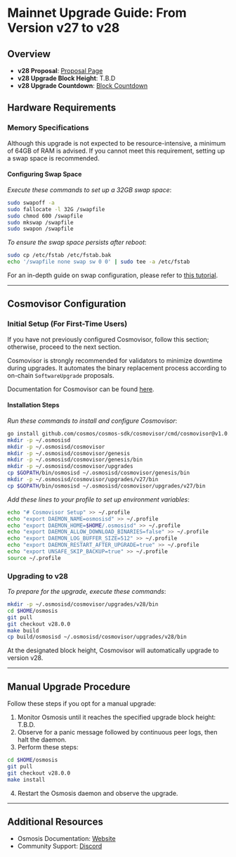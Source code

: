 # Mainnet Upgrade Guide: From Version v27 to v28

## Overview

- **v28 Proposal**: [Proposal Page](https://www.mintscan.io/osmosis/proposals/T.B.D)
- **v28 Upgrade Block Height**: T.B.D
- **v28 Upgrade Countdown**: [Block Countdown](https://www.mintscan.io/osmosis/blocks/T.B.D)

## Hardware Requirements

### Memory Specifications

Although this upgrade is not expected to be resource-intensive, a minimum of 64GB of RAM is advised. If you cannot meet this requirement, setting up a swap space is recommended.

#### Configuring Swap Space

_Execute these commands to set up a 32GB swap space_:

```sh
sudo swapoff -a
sudo fallocate -l 32G /swapfile
sudo chmod 600 /swapfile
sudo mkswap /swapfile
sudo swapon /swapfile
```

_To ensure the swap space persists after reboot_:

```sh
sudo cp /etc/fstab /etc/fstab.bak
echo '/swapfile none swap sw 0 0' | sudo tee -a /etc/fstab
```

For an in-depth guide on swap configuration, please refer to [this tutorial](https://www.digitalocean.com/community/tutorials/how-to-add-swap-space-on-ubuntu-20-04).

---

## Cosmovisor Configuration

### Initial Setup (For First-Time Users)

If you have not previously configured Cosmovisor, follow this section; otherwise, proceed to the next section.

Cosmovisor is strongly recommended for validators to minimize downtime during upgrades. It automates the binary replacement process according to on-chain `SoftwareUpgrade` proposals.

Documentation for Cosmovisor can be found [here](https://docs.cosmos.network/main/tooling/cosmovisor).

#### Installation Steps

_Run these commands to install and configure Cosmovisor_:

```sh
go install github.com/cosmos/cosmos-sdk/cosmovisor/cmd/cosmovisor@v1.0.0
mkdir -p ~/.osmosisd
mkdir -p ~/.osmosisd/cosmovisor
mkdir -p ~/.osmosisd/cosmovisor/genesis
mkdir -p ~/.osmosisd/cosmovisor/genesis/bin
mkdir -p ~/.osmosisd/cosmovisor/upgrades
cp $GOPATH/bin/osmosisd ~/.osmosisd/cosmovisor/genesis/bin
mkdir -p ~/.osmosisd/cosmovisor/upgrades/v27/bin
cp $GOPATH/bin/osmosisd ~/.osmosisd/cosmovisor/upgrades/v27/bin
```

_Add these lines to your profile to set up environment variables_:

```sh
echo "# Cosmovisor Setup" >> ~/.profile
echo "export DAEMON_NAME=osmosisd" >> ~/.profile
echo "export DAEMON_HOME=$HOME/.osmosisd" >> ~/.profile
echo "export DAEMON_ALLOW_DOWNLOAD_BINARIES=false" >> ~/.profile
echo "export DAEMON_LOG_BUFFER_SIZE=512" >> ~/.profile
echo "export DAEMON_RESTART_AFTER_UPGRADE=true" >> ~/.profile
echo "export UNSAFE_SKIP_BACKUP=true" >> ~/.profile
source ~/.profile
```

### Upgrading to v28

_To prepare for the upgrade, execute these commands_:

```sh
mkdir -p ~/.osmosisd/cosmovisor/upgrades/v28/bin
cd $HOME/osmosis
git pull
git checkout v28.0.0
make build
cp build/osmosisd ~/.osmosisd/cosmovisor/upgrades/v28/bin
```

At the designated block height, Cosmovisor will automatically upgrade to version v28.

---

## Manual Upgrade Procedure

Follow these steps if you opt for a manual upgrade:

1. Monitor Osmosis until it reaches the specified upgrade block height: T.B.D.
2. Observe for a panic message followed by continuous peer logs, then halt the daemon.
3. Perform these steps:

```sh
cd $HOME/osmosis
git pull
git checkout v28.0.0
make install
```

4. Restart the Osmosis daemon and observe the upgrade.

---

## Additional Resources

- Osmosis Documentation: [Website](https://docs.osmosis.zone)
- Community Support: [Discord](https://discord.gg/pAxjcFnAFH)
